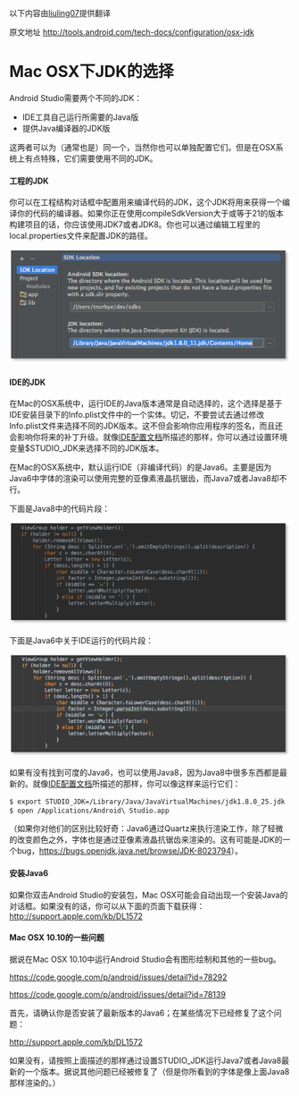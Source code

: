 ﻿以下内容由[liuling07](https://github.com/liuling07)提供翻译

原文地址 <http://tools.android.com/tech-docs/configuration/osx-jdk>

# Mac OSX下JDK的选择

Android Studio需要两个不同的JDK：
* IDE工具自己运行所需要的Java版
* 提供Java编译器的JDK版

这两者可以为（通常也是）同一个，当然你也可以单独配置它们。但是在OSX系统上有点特殊，它们需要使用不同的JDK。

#### 工程的JDK

你可以在工程结构对话框中配置用来编译代码的JDK，这个JDK将用来获得一个编译你的代码的编译器。如果你正在使用compileSdkVersion大于或等于21的版本构建项目的话，你应该使用JDK7或者JDK8。你也可以通过编辑工程里的local.properties文件来配置JDK的路径。

![](osx-jdk/choose-jdk.png)

#### IDE的JDK

在Mac的OSX系统中，运行IDE的Java版本通常是自动选择的，这个选择是基于IDE安装目录下的Info.plist文件中的一个实体。切记，不要尝试去通过修改Info.plist文件来选择不同的JDK版本。这不但会影响你应用程序的签名，而且还会影响你将来的补丁升级。就像[IDE配置文档](http://tools.android.com/tech-docs/configuration)所描述的那样，你可以通过设置环境变量$STUDIO_JDK来选择不同的JDK版本。

在Mac的OSX系统中，默认运行IDE（非编译代码）的是Java6。主要是因为Java6中字体的渲染可以使用完整的亚像素液晶抗锯齿，而Java7或者Java8却不行。

下面是Java8中的代码片段：

![](osx-jdk/jdk8.png)

下面是Java6中关于IDE运行的代码片段：

![](osx-jdk/jdk6.png)

如果有没有找到可度的Java6，也可以使用Java8，因为Java8中很多东西都是最新的。就像[IDE配置文档](http://tools.android.com/tech-docs/configuration)所描述的那样，你可以像这样来运行它们：

```
$ export STUDIO_JDK=/Library/Java/JavaVirtualMachines/jdk1.8.0_25.jdk
$ open /Applications/Android\ Studio.app
```

（如果你对他们的区别比较好奇：Java6通过Quartz来执行渲染工作，除了轻微的改变颜色之外，字体也是通过亚像素液晶抗锯齿来渲染的。这有可能是JDK的一个bug，<https://bugs.openjdk.java.net/browse/JDK-8023794>）。

#### 安装Java6

如果你双击Android Studio的安装包，Mac OSX可能会自动出现一个安装Java的对话框。如果没有的话，你可以从下面的页面下载获得：<http://support.apple.com/kb/DL1572>

#### Mac OSX 10.10的一些问题

据说在Mac OSX 10.10中运行Android Studio会有图形绘制和其他的一些bug。

<https://code.google.com/p/android/issues/detail?id=78292> 

<https://code.google.com/p/android/issues/detail?id=78139>

首先，请确认你是否安装了最新版本的Java6；在某些情况下已经修复了这个问题：

<http://support.apple.com/kb/DL1572>

如果没有，请按照上面描述的那样通过设置STUDIO_JDK运行Java7或者Java8最新的一个版本。据说其他问题已经被修复了（但是你所看到的字体是像上面Java8那样渲染的。）

